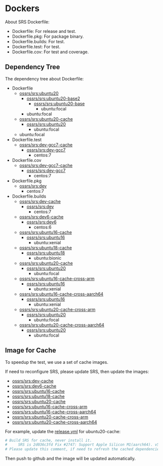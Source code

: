 # Dockers

About SRS Dockerfile:

* Dockerfile: For release and test.
* Dockerfile.pkg: For package binary.
* Dockerfile.builds: For test.
* Dockerfile.test: For test.
* Dockerfile.cov: For test and coverage.

## Dependency Tree

The dependency tree about Dockerfile:

* Dockerfile
  * [ossrs/srs:ubuntu20](https://github.com/ossrs/dev-docker/tree/ubuntu20)
    * [ossrs/srs:ubuntu20-base2](https://github.com/ossrs/dev-docker/blob/ubuntu20/Dockerfile.base2)
      * [ossrs/srs:ubuntu20-base](https://github.com/ossrs/dev-docker/blob/ubuntu20/Dockerfile.base)
        * ubuntu:focal
    * ubuntu:focal
  * [ossrs/srs:ubuntu20-cache](https://github.com/ossrs/dev-docker/tree/ubuntu20-cache)
    * [ossrs/srs:ubuntu20](https://github.com/ossrs/dev-docker/tree/ubuntu20)
      * ubuntu:focal
  * ubuntu:focal
* Dockerfile.test
  * [ossrs/srs:dev-gcc7-cache](https://github.com/ossrs/dev-docker/tree/ossrs/srs:dev-gcc7-cache)
    * [ossrs/srs:dev-gcc7](https://github.com/ossrs/dev-docker/tree/ossrs/srs:dev-gcc7)
      * centos:7
* Dockerfile.cov
  * [ossrs/srs:dev-gcc7-cache](https://github.com/ossrs/dev-docker/tree/ossrs/srs:dev-gcc7-cache)
      * [ossrs/srs:dev-gcc7](https://github.com/ossrs/dev-docker/tree/ossrs/srs:dev-gcc7)
          * centos:7
* Dockerfile.pkg
  * [ossrs/srs:dev](https://github.com/ossrs/dev-docker/tree/ossrs/srs:dev)
    * centos:7
* Dockerfile.builds
  * [ossrs/srs:dev-cache](https://github.com/ossrs/dev-docker/tree/ossrs/srs:dev-cache)
    * [ossrs/srs:dev](https://github.com/ossrs/dev-docker/tree/ossrs/srs:dev)
      * centos:7
  * [ossrs/srs:dev6-cache](https://github.com/ossrs/dev-docker/tree/ossrs/srs:dev6-cache)
    * [ossrs/srs:dev6](https://github.com/ossrs/dev-docker/tree/ossrs/srs:dev6)
      * centos:6
  * [ossrs/srs:ubuntu16-cache](https://github.com/ossrs/dev-docker/tree/ossrs/srs:ubuntu16-cache)
      * [ossrs/srs:ubuntu16](https://github.com/ossrs/dev-docker/tree/ossrs/srs:ubuntu16)
          * ubuntu:xenial
  * [ossrs/srs:ubuntu18-cache](https://github.com/ossrs/dev-docker/tree/ossrs/srs:ubuntu18-cache)
      * [ossrs/srs:ubuntu18](https://github.com/ossrs/dev-docker/tree/ossrs/srs:ubuntu18)
          * ubuntu:bionic
  * [ossrs/srs:ubuntu20-cache](https://github.com/ossrs/dev-docker/tree/ossrs/srs:ubuntu20-cache)
      * [ossrs/srs:ubuntu20](https://github.com/ossrs/dev-docker/tree/ossrs/srs:ubuntu20)
          * ubuntu:focal
  * [ossrs/srs:ubuntu16-cache-cross-arm](https://github.com/ossrs/dev-docker/tree/ossrs/srs:ubuntu16-cache-cross-arm)
      * [ossrs/srs:ubuntu16](https://github.com/ossrs/dev-docker/tree/ossrs/srs:ubuntu16)
          * ubuntu:xenial
  * [ossrs/srs:ubuntu16-cache-cross-aarch64](https://github.com/ossrs/dev-docker/tree/ossrs/srs:ubuntu16-cache-cross-aarch64)
      * [ossrs/srs:ubuntu16](https://github.com/ossrs/dev-docker/tree/ossrs/srs:ubuntu16)
          * ubuntu:xenial
  * [ossrs/srs:ubuntu20-cache-cross-arm](https://github.com/ossrs/dev-docker/tree/ossrs/srs:ubuntu20-cache-cross-arm)
      * [ossrs/srs:ubuntu20](https://github.com/ossrs/dev-docker/tree/ossrs/srs:ubuntu20)
          * ubuntu:focal
  * [ossrs/srs:ubuntu20-cache-cross-aarch64](https://github.com/ossrs/dev-docker/tree/ossrs/srs:ubuntu20-cache-cross-aarch64)
      * [ossrs/srs:ubuntu20](https://github.com/ossrs/dev-docker/tree/ossrs/srs:ubuntu20)
          * ubuntu:focal

## Image for Cache

To speedup the test, we use a set of cache images. 

If need to reconfigure SRS, please update SRS, then update the images:

* [ossrs/srs:dev-cache](https://github.com/ossrs/dev-docker/tree/ossrs/srs:dev-cache)
* [ossrs/srs:dev6-cache](https://github.com/ossrs/dev-docker/tree/ossrs/srs:dev6-cache)
* [ossrs/srs:ubuntu16-cache](https://github.com/ossrs/dev-docker/tree/ossrs/srs:ubuntu16-cache)
* [ossrs/srs:ubuntu18-cache](https://github.com/ossrs/dev-docker/tree/ossrs/srs:ubuntu18-cache)
* [ossrs/srs:ubuntu20-cache](https://github.com/ossrs/dev-docker/tree/ossrs/srs:ubuntu20-cache)
* [ossrs/srs:ubuntu16-cache-cross-arm](https://github.com/ossrs/dev-docker/tree/ossrs/srs:ubuntu16-cache-cross-arm)
* [ossrs/srs:ubuntu16-cache-cross-aarch64](https://github.com/ossrs/dev-docker/tree/ossrs/srs:ubuntu16-cache-cross-aarch64)
* [ossrs/srs:ubuntu20-cache-cross-arm](https://github.com/ossrs/dev-docker/tree/ossrs/srs:ubuntu20-cache-cross-arm)
* [ossrs/srs:ubuntu20-cache-cross-aarch64](https://github.com/ossrs/dev-docker/tree/ossrs/srs:ubuntu20-cache-cross-aarch64)

For example, update the [release.yml](https://github.com/ossrs/dev-docker/blob/ubuntu20-cache/.github/workflows/release.yml) for ubuntu20-cache:

```bash
# Build SRS for cache, never install it.
#     SRS is 2d036c3fd Fix #2747: Support Apple Silicon M1(aarch64). v5.0.41
# Please update this comment, if need to refresh the cached dependencies, like st/openssl/ffmpeg/libsrtp/libsrt etc.
```

Then push to github and the image will be updated automatically.

